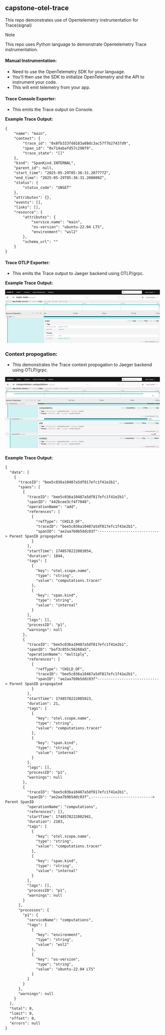 ## capstone-otel-trace

This repo demonstrates use of Opentelemetry instrumentation for Trace(signal)

> [!NOTE]
> This repo uses Python language to demonstrate Opentelemetry Trace instrumentation.

#### Manual Instrumentation:
- Need to use the OpenTelemetry SDK for your language. 
- You’ll then use the SDK to initialize OpenTelemetry and the API  to instrument your code. 
- This will emit telemetry from your app.

#### Trace Console Exporter:

- This emits the Trace output on Console.

**Example Trace Output:**

```
{
    "name": "main",
    "context": {
        "trace_id": "0x8fb333fdd183a08dc3ac57f7b27437d9",
        "span_id": "0x714abafd57c290f9",
        "trace_state": "[]"
    },
    "kind": "SpanKind.INTERNAL",
    "parent_id": null,
    "start_time": "2025-05-29T05:36:31.207777Z",
    "end_time": "2025-05-29T05:36:31.208000Z",
    "status": {
        "status_code": "UNSET"
    },
    "attributes": {},
    "events": [],
    "links": [],
    "resource": {
        "attributes": {
            "service.name": "main",
            "os-version": "ubuntu-22.04 LTS",
            "environment": "wsl2"
        },
        "schema_url": ""
    }
}
```

#### Trace OTLP Exporter:

- This emits the Trace output to Jaeger backend using OTLP/grpc.

**Example Trace Output:**

![jaeger_trace](./images/jaeger_trace.png)


### Context propogation:

- This demonstrates  the Trace context propogation to Jaeger backend using OTLP/grpc.

![context_propogation](./images/context_propogation.png)

**Example Trace Output:**

```
{
  "data": [
    {
      "traceID": "bee5c036a10487a5df817efc1f41e2b1",
      "spans": [
        {
          "traceID": "bee5c036a10487a5df817efc1f41e2b1",
          "spanID": "442bcee3cf4f7048",
          "operationName": "add",
          "references": [
            {
              "refType": "CHILD_OF",
              "traceID": "bee5c036a10487a5df817efc1f41e2b1",
              "spanID": "ae2aa7b9b5ddc03f"----------------------------> Parent SpanID propogated
            }
          ],
          "startTime": 1748578222083054,
          "duration": 1844,
          "tags": [
            {
              "key": "otel.scope.name",
              "type": "string",
              "value": "computations.tracer"
            },
            {
              "key": "span.kind",
              "type": "string",
              "value": "internal"
            }
          ],
          "logs": [],
          "processID": "p1",
          "warnings": null
        },
        {
          "traceID": "bee5c036a10487a5df817efc1f41e2b1",
          "spanID": "baf3c855c56268a5",
          "operationName": "multiply",
          "references": [
            {
              "refType": "CHILD_OF",
              "traceID": "bee5c036a10487a5df817efc1f41e2b1",
              "spanID": "ae2aa7b9b5ddc03f"----------------------------> Parent SpanID propogated
            }
          ],
          "startTime": 1748578222085023,
          "duration": 21,
          "tags": [
            {
              "key": "otel.scope.name",
              "type": "string",
              "value": "computations.tracer"
            },
            {
              "key": "span.kind",
              "type": "string",
              "value": "internal"
            }
          ],
          "logs": [],
          "processID": "p1",
          "warnings": null
        },
        {
          "traceID": "bee5c036a10487a5df817efc1f41e2b1",
          "spanID": "ae2aa7b9b5ddc03f",----------------------------> Parent SpanID
          "operationName": "computations",
          "references": [],
          "startTime": 1748578222082941,
          "duration": 2183,
          "tags": [
            {
              "key": "otel.scope.name",
              "type": "string",
              "value": "computations.tracer"
            },
            {
              "key": "span.kind",
              "type": "string",
              "value": "internal"
            }
          ],
          "logs": [],
          "processID": "p1",
          "warnings": null
        }
      ],
      "processes": {
        "p1": {
          "serviceName": "computations",
          "tags": [
            {
              "key": "environment",
              "type": "string",
              "value": "wsl2"
            },
            {
              "key": "os-version",
              "type": "string",
              "value": "ubuntu-22.04 LTS"
            }
          ]
        }
      },
      "warnings": null
    }
  ],
  "total": 0,
  "limit": 0,
  "offset": 0,
  "errors": null
}
```